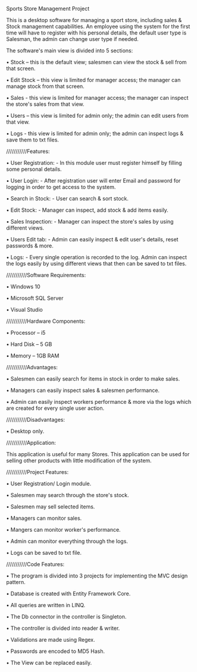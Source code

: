 Sports Store Management Project

This is a desktop software for managing a sport store, including sales & Stock management capabilities.
An employee using the system for the first time will have to register with his personal details, the default user type is Salesman, the admin can change user type if needed.

The software's main view is divided into 5 sections:

•	Stock – this is the default view; salesmen can view the stock & sell from that screen.

•	Edit Stock – this view is limited for manager access; the manager can manage stock from that screen.

•	Sales - this view is limited for manager access; the manager can inspect the store's sales from that view.  

•	Users – this view is limited for admin only; the admin can edit users from that view.

•	Logs - this view is limited for admin only; the admin can inspect logs & save them to txt files.


///////////Features:

•	User Registration: - In this module user must register himself by filling some personal details.

•	User Login: - After registration user will enter Email and password for logging in order to get access to the system.

•	Search in Stock: - User can search & sort stock.

•	Edit Stock: - Manager can inspect, add stock & add items easily. 

•	Sales Inspection: - Manager can inspect the store's sales by using different views.

•	Users Edit tab: - Admin can easily inspect & edit user's details, reset passwords & more.

•	 Logs: - Every single operation is recorded to the log. Admin can inspect the logs easily by using different views that then can be saved to txt files.


///////////Software Requirements:

•	Windows 10

•	Microsoft SQL Server

•	Visual Studio

///////////Hardware Components:

•	Processor – i5

•	Hard Disk – 5 GB

•	Memory – 1GB RAM

///////////Advantages:

•	Salesmen can easily search for items in stock in order to make sales.

•	Managers can easily inspect sales & salesmen performance.

•	Admin can easily inspect workers performance & more via the logs which are created for every single user action.

///////////Disadvantages:

•	Desktop only.

///////////Application:

This application is useful for many Stores. This application can be used for selling other products with little modification of the system.

///////////Project Features:

•	User Registration/ Login module.

•	Salesmen may search through the store's stock.

•	Salesmen may sell selected items.

•	Managers can monitor sales.

•	Mangers can monitor worker's performance.

•	Admin can monitor everything through the logs.

•	Logs can be saved to txt file.

///////////Code Features:

•	The program is divided into 3 projects for implementing the MVC design pattern. 

•	Database is created with Entity Framework Core.

•	All queries are written in LINQ.

•	The Db connector in the controller is Singleton.

•	The controller is divided into reader & writer.

•	Validations are made using Regex.

•	Passwords are encoded to MD5 Hash.

•	The View can be replaced easily.


